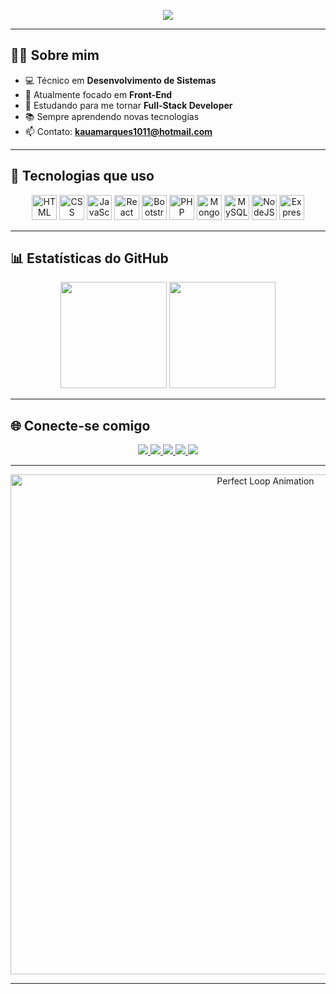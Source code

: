 <!-- Título animado -->
<p align="center">
  <a href="https://git.io/typing-svg">
    <img src="https://readme-typing-svg.demolab.com?font=Fira+Code&weight=500&pause=600&color=811632&center=true&vCenter=true&width=500&lines=Seja+bem-vindo!+👋;Eu+me+chamo+Kaua+Marque ;Desenvolvedor+Front-End+🚀;Apaixonado+por+tecnologia+e+inovação.">
  </a>
</p>

---

## 👨‍💻 **Sobre mim**

- 💻 Técnico em **Desenvolvimento de Sistemas**  
- 🎯 Atualmente focado em **Front-End**  
- 🌱 Estudando para me tornar **Full-Stack Developer**  
- 📚 Sempre aprendendo novas tecnologias  
- 📫 Contato: **kauamarques1011@hotmail.com**

---

## 🚀 **Tecnologias que uso**

<p align="center">
  <img alt="HTML" height="40" src="https://img.shields.io/badge/HTML5-E34F26?style=for-the-badge&logo=html5&logoColor=white">
  <img alt="CSS" height="40" src="https://img.shields.io/badge/CSS3-1572B6?style=for-the-badge&logo=css3&logoColor=white">
  <img alt="JavaScript" height="40" src="https://img.shields.io/badge/JavaScript-F7DF1E?style=for-the-badge&logo=javascript&logoColor=black">
  <img alt="React Native" height="40" src="https://img.shields.io/badge/React_Native-20232A?style=for-the-badge&logo=react&logoColor=61DAFB">
  <img alt="Bootstrap" height="40" src="https://img.shields.io/badge/Bootstrap-563D7C?style=for-the-badge&logo=bootstrap&logoColor=white">
  <img alt="PHP" height="40" src="https://img.shields.io/badge/PHP-777BB4?style=for-the-badge&logo=php&logoColor=white">
  <img alt="MongoDB" height="40" src="https://img.shields.io/badge/MongoDB-4EA94B?style=for-the-badge&logo=mongodb&logoColor=white">
  <img alt="MySQL" height="40" src="https://img.shields.io/badge/MySQL-005C84?style=for-the-badge&logo=mysql&logoColor=white">
  <img alt="NodeJS" height="40" src="https://img.shields.io/badge/Node.js-43853D?style=for-the-badge&logo=node.js&logoColor=white">
  <img alt="Express" height="40" src="https://img.shields.io/badge/Express.js-404D59?style=for-the-badge">
</p>

---

## 📊 **Estatísticas do GitHub**

<p align="center">
  <img height="170em" src="https://github-readme-stats.vercel.app/api?username=Kamark14&show_icons=true&theme=dark&title_color=811632&icon_color=811632&hide_border=true&bg_color=0D1117"/>
  <img height="170em" src="https://github-readme-stats.vercel.app/api/top-langs/?username=Kamark14&layout=compact&theme=dark&title_color=811632&hide_border=true&bg_color=0D1117"/>
</p>

---

## 🌐 **Conecte-se comigo**

<p align="center">
  <a href="https://www.youtube.com/@kamark14" target="_blank">
    <img src="https://img.shields.io/badge/YouTube-FF0000?style=for-the-badge&logo=youtube&logoColor=white"/>
  </a>
  <a href="https://instagram.com/kaua_dev14" target="_blank">
    <img src="https://img.shields.io/badge/Instagram-E4405F?style=for-the-badge&logo=instagram&logoColor=white"/>
  </a>
  <a href="https://discord.gg/vUq6FbzY" target="_blank">
    <img src="https://img.shields.io/badge/Discord-7289DA?style=for-the-badge&logo=discord&logoColor=white"/>
  </a>
  <a href="https://www.linkedin.com/in/kau%C3%A3-marques-5b2632355" target="_blank">
    <img src="https://img.shields.io/badge/LinkedIn-0077B5?style=for-the-badge&logo=linkedin&logoColor=white"/>
  </a>
  <a href="https://wa.me/5511920191378" target="_blank">
    <img src="https://img.shields.io/badge/WhatsApp-25D366?style=for-the-badge&logo=whatsapp&logoColor=white"/>
  </a>
</p>

---

<p align="center">
  <img src="https://github.com/Anmol-Baranwal/Cool-GIFs-For-GitHub/assets/74038190/0c7eb6ed-663b-4ce4-bfbd-18239a38ba1b" width="800" alt="Perfect Loop Animation">
</p>

---